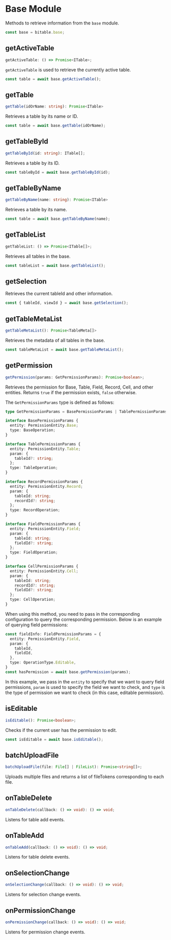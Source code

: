 # Base Module
Methods to retrieve information from the `base` module.

```typescript
const base = bitable.base;
```

## getActiveTable
```typescript
getActiveTable: () => Promise<ITable>;
```
`getActiveTable` is used to retrieve the currently active table.
```typescript
const table = await base.getActiveTable();
```

## getTable
```typescript
getTable(idOrName: string): Promise<ITable>
```
Retrieves a table by its name or ID.
```typescript
const table = await base.getTable(idOrName);
```

## getTableById
```typescript
getTableById(id: string): ITable[];
```
Retrieves a table by its ID.
```typescript
const tableById = await base.getTableById(id);
```

## getTableByName
```typescript
getTableByName(name: string): Promise<ITable>
```
Retrieves a table by its name.
```typescript
const table = await base.getTableByName(name);
```

## getTableList
```typescript
getTableList: () => Promise<ITable[]>;
```
Retrieves all tables in the base.
```typescript
const tableList = await base.getTableList();
```

## getSelection
Retrieves the current tableId and other information.
```typescript
const { tableId, viewId } = await base.getSelection();
```

## getTableMetaList
```typescript
getTableMetaList(): Promise<TableMeta[]>
```
Retrieves the metadata of all tables in the base.
```typescript
const tableMetaList = await base.getTableMetaList();
```

## getPermission
```typescript
getPermission(params: GetPermissionParams): Promise<boolean>;
```
Retrieves the permission for Base, Table, Field, Record, Cell, and other entities. Returns `true` if the permission exists, `false` otherwise.

The `GetPermissionParams` type is defined as follows:
```typescript
type GetPermissionParams = BasePermissionParams | TablePermissionParams | RecordPermissionParams | FieldPermissionParams | CellPermissionParams;

interface BasePermissionParams {
  entity: PermissionEntity.Base;
  type: BaseOperation;
}

interface TablePermissionParams {
  entity: PermissionEntity.Table;
  param: {
    tableId?: string;
  };
  type: TableOperation;
}

interface RecordPermissionParams {
  entity: PermissionEntity.Record;
  param: {
    tableId: string;
    recordId?: string;
  };
  type: RecordOperation;
}

interface FieldPermissionParams {
  entity: PermissionEntity.Field;
  param: {
    tableId: string;
    fieldId?: string;
  };
  type: FieldOperation;
}

interface CellPermissionParams {
  entity: PermissionEntity.Cell;
  param: {
    tableId: string;
    recordId?: string;
    fieldId?: string;
  };
  type: CellOperation;
}
```
When using this method, you need to pass in the corresponding configuration to query the corresponding permission. Below is an example of querying field permissions:

```typescript
const fieldInfo: FieldPermissionParams = {
  entity: PermissionEntity.Field,
  param: {
    tableId,
    fieldId,
  },
  type: OperationType.Editable,
}
const hasPermission = await base.getPermission(params);
```
In this example, we pass in the `entity` to specify that we want to query field permissions, `param` is used to specify the field we want to check, and `type` is the type of permission we want to check (in this case, editable permission).

## isEditable
```typescript
isEditable(): Promise<boolean>;
```
Checks if the current user has the permission to edit.
```typescript
const isEditable = await base.isEditable();
```

## batchUploadFile
```typescript
batchUploadFile(file: File[] | FileList): Promise<string[]>;
```
Uploads multiple files and returns a list of fileTokens corresponding to each file.

## onTableDelete
```typescript
onTableDelete(callback: () => void): () => void;
```
Listens for table add events.

## onTableAdd
```typescript
onTableAdd(callback: () => void): () => void;
```
Listens for table delete events.

## onSelectionChange
```typescript
onSelectionChange(callback: () => void): () => void;
```
Listens for selection change events.

## onPermissionChange
```typescript
onPermissionChange(callback: () => void): () => void;
```
Listens for permission change events.